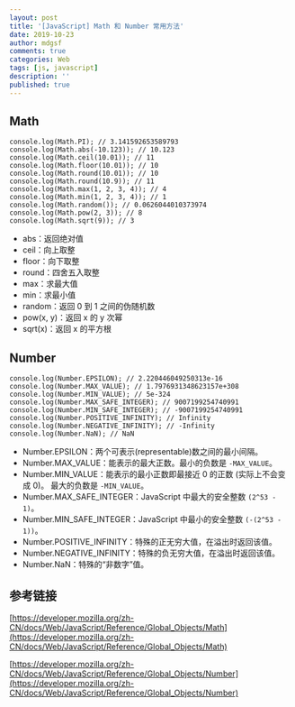 ```yaml
---
layout: post
title: '[JavaScript] Math 和 Number 常用方法'
date: 2019-10-23
author: mdgsf
comments: true
categories: Web
tags: [js, javascript]
description: ''
published: true
---
```


## Math

```
console.log(Math.PI); // 3.141592653589793
console.log(Math.abs(-10.123)); // 10.123
console.log(Math.ceil(10.01)); // 11
console.log(Math.floor(10.01)); // 10
console.log(Math.round(10.01)); // 10
console.log(Math.round(10.9)); // 11
console.log(Math.max(1, 2, 3, 4)); // 4
console.log(Math.min(1, 2, 3, 4)); // 1
console.log(Math.random()); // 0.0626044010373974
console.log(Math.pow(2, 3)); // 8
console.log(Math.sqrt(9)); // 3
```

- abs：返回绝对值
- ceil：向上取整
- floor：向下取整
- round：四舍五入取整
- max：求最大值
- min：求最小值
- random：返回 0 到 1 之间的伪随机数
- pow(x, y)：返回 x 的 y 次幂
- sqrt(x)：返回 x 的平方根

## Number

```
console.log(Number.EPSILON); // 2.220446049250313e-16
console.log(Number.MAX_VALUE); // 1.7976931348623157e+308
console.log(Number.MIN_VALUE); // 5e-324
console.log(Number.MAX_SAFE_INTEGER); // 9007199254740991
console.log(Number.MIN_SAFE_INTEGER); // -9007199254740991
console.log(Number.POSITIVE_INFINITY); // Infinity
console.log(Number.NEGATIVE_INFINITY); // -Infinity
console.log(Number.NaN); // NaN
```

- Number.EPSILON：两个可表示(representable)数之间的最小间隔。
- Number.MAX_VALUE：能表示的最大正数。最小的负数是 `-MAX_VALUE`。
- Number.MIN_VALUE：能表示的最小正数即最接近 0 的正数 (实际上不会变成 0)。
  最大的负数是 `-MIN_VALUE`。
- Number.MAX_SAFE_INTEGER：JavaScript 中最大的安全整数 `(2^53 - 1)`。
- Number.MIN_SAFE_INTEGER：JavaScript 中最小的安全整数 `(-(2^53 - 1))`。
- Number.POSITIVE_INFINITY：特殊的正无穷大值，在溢出时返回该值。
- Number.NEGATIVE_INFINITY：特殊的负无穷大值，在溢出时返回该值。
- Number.NaN：特殊的“非数字”值。

## 参考链接

[https://developer.mozilla.org/zh-CN/docs/Web/JavaScript/Reference/Global_Objects/Math](https://developer.mozilla.org/zh-CN/docs/Web/JavaScript/Reference/Global_Objects/Math)

[https://developer.mozilla.org/zh-CN/docs/Web/JavaScript/Reference/Global_Objects/Number](https://developer.mozilla.org/zh-CN/docs/Web/JavaScript/Reference/Global_Objects/Number)
